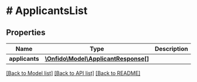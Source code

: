 # # ApplicantsList

## Properties

Name | Type | Description | Notes
------------ | ------------- | ------------- | -------------
**applicants** | [**\Onfido\Model\ApplicantResponse[]**](ApplicantResponse.md) |  | [optional]

[[Back to Model list]](../../README.md#models) [[Back to API list]](../../README.md#endpoints) [[Back to README]](../../README.md)
